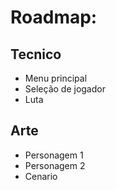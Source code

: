 # Roadmap:
## Tecnico
- Menu principal
- Seleção de jogador
- Luta

## Arte
- Personagem 1
- Personagem 2
- Cenario
